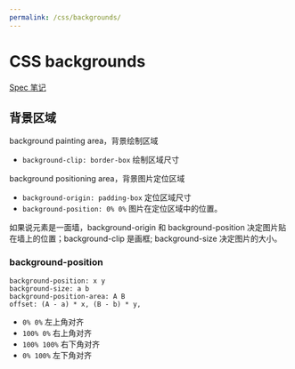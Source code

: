 ```yaml
---
permalink: /css/backgrounds/
---
```


# CSS backgrounds

[Spec 笔记](https://ynotes.github.io/css-backgrounds/)

## 背景区域

background painting area，背景绘制区域

- `background-clip: border-box` 绘制区域尺寸

background positioning area，背景图片定位区域

- `background-origin: padding-box` 定位区域尺寸
- `background-position: 0% 0%` 图片在定位区域中的位置。

如果说元素是一面墙，background-origin 和 background-position 决定图片贴在墙上的位置；background-clip 是画框; background-size 决定图片的大小。

### background-position

```
background-position: x y
background-size: a b
background-position-area: A B
offset: (A - a) * x, (B - b) * y,
```

- `0% 0%` 左上角对齐
- `100% 0%` 右上角对齐
- `100% 100%` 右下角对齐
- `0% 100%` 左下角对齐

